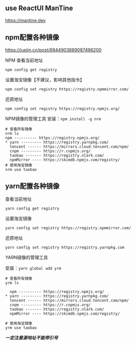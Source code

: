 ## use ReactUI ManTine

https://mantine.dev

## npm配置各种镜像

https://juejin.cn/post/6844903889087496200

NPM 查看当前地址

```shell
npm config get registry
```

设置淘宝镜像【不建议，影响其他指令】

```shell
npm config set registry https://registry.npmmirror.com/
```

还原地址

```shell
npm config set registry https://registry.npmjs.org/
```

NPM镜像的管理工具 安装：`npm install -g nrm`

```shell
# 查看所有镜像
nrm ls
npm ---------- https://registry.npmjs.org/
* yarn --------- https://registry.yarnpkg.com/
  tencent ------ https://mirrors.cloud.tencent.com/npm/
  cnpm --------- https://r.cnpmjs.org/
  taobao ------- https://registry.nlark.com/
  npmMirror ---- https://skimdb.npmjs.com/registry/
# 使用淘宝镜像
nrm use taobao
```

## yarn配置各种镜像

查看当前地址

```shell
yarn config get registry
```

设置淘宝镜像

```shell
yarn config set registry https://registry.npmmirror.com/
```

还原地址

```shell
yarn config set registry https://registry.yarnpkg.com
```

YARN镜像的管理工具

安装：`yarn global add yrm`

```shell
# 查看所有镜像
yrm ls

  npm ---------- https://registry.npmjs.org/
* yarn --------- https://registry.yarnpkg.com/
  tencent ------ https://mirrors.cloud.tencent.com/npm/
  cnpm --------- https://r.cnpmjs.org/
  taobao ------- https://registry.nlark.com/
  npmMirror ---- https://skimdb.npmjs.com/registry/

# 使用淘宝镜像
yrm use taobao
```

***一定注意源地址不能带引号***